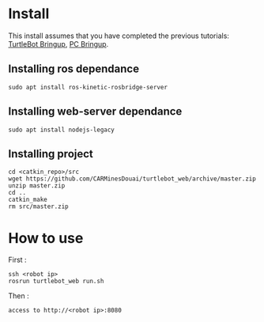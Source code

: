# Install

This install assumes that you have completed the previous tutorials: [TurtleBot Bringup](http://wiki.ros.org/turtlebot_bringup/Tutorials/indigo/TurtleBot%20Bringup), [PC Bringup](http://wiki.ros.org/turtlebot_bringup/Tutorials/indigo/PC%20Bringup). 

## Installing ros dependance	
	sudo apt install ros-kinetic-rosbridge-server 

## Installing web-server dependance	
	sudo apt install nodejs-legacy

## Installing project
	cd <catkin_repo>/src
	wget https://github.com/CARMinesDouai/turtlebot_web/archive/master.zip
	unzip master.zip
	cd ..
	catkin_make
	rm src/master.zip
	
# How to use
First : 

	ssh <robot ip>
	rosrun turtlebot_web run.sh

Then :

	access to http://<robot ip>:8080
